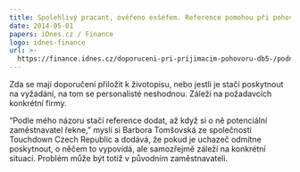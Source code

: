 ```yaml
---
title: Spolehlivý pracant, ověřeno exšéfem. Reference pomohou při pohovoru
date: 2014-05-01
papers: iDnes.cz / Finance
logo: idnes-finance
url: >-
  https://finance.idnes.cz/doporuceni-pri-prijimacim-pohovoru-db5-/podnikani.aspx?c=A140327_2050031_podnikani_zuk
---
```

Zda se mají doporučení přiložit k životopisu, nebo jestli je stačí poskytnout na vyžádání, na tom se personalisté neshodnou. Záleží na požadavcích konkrétní firmy.

“Podle mého názoru stačí reference dodat, až když si o ně potenciální zaměstnavatel řekne,” myslí si Barbora Tomšovská ze společnosti Touchdown Czech Republic a dodává, že pokud je uchazeč odmítne poskytnout, o něčem to vypovídá, ale samozřejmě záleží na konkrétní situaci. Problém může být totiž v původním zaměstnavateli.
